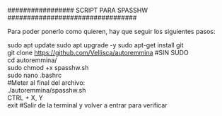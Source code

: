 ################# SCRIPT PARA SPASSHW #################################

Para poder ponerlo como quieren, hay que seguir los siguientes pasos:

sudo apt update
sudo apt upgrade -y
sudo apt-get install git <br>
git clone https://github.com/Vellisca/autoremmina  #SIN SUDO <br>
cd autoremmina/ <br>
sudo chmod +x spasshw.sh <br>
sudo nano .bashrc <br>
#Meter al final del archivo: <br>
./autoremmina/spasshw.sh <br>
CTRL + X, Y <br>
exit #Salir de la terminal y volver a entrar para verificar 
